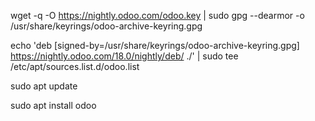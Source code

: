 wget -q -O https://nightly.odoo.com/odoo.key | sudo gpg --dearmor -o /usr/share/keyrings/odoo-archive-keyring.gpg

echo 'deb [signed-by=/usr/share/keyrings/odoo-archive-keyring.gpg] https://nightly.odoo.com/18.0/nightly/deb/ ./' | sudo tee /etc/apt/sources.list.d/odoo.list

sudo apt update

sudo apt install odoo

